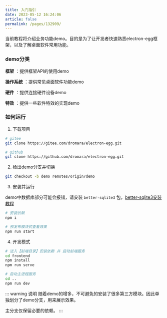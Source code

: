 ```yaml
---
title: 入门指引
date: 2023-05-12 16:24:06
article: false
permalink: /pages/132909/
---
```


当前教程将介绍业务功能demo。目的是为了让开发者快速熟悉electron-egg框架，以及了解桌面软件常用功能。

### demo分类
**框架** ：提供框架API的使用demo

**操作系统** ：提供常见桌面软件功能demo

**硬件** ：提供连接硬件设备demo

**特效** ：提供一些软件特效的实现demo

### 如何运行

1. 下载项目
```bash
# gitee
git clone https://gitee.com/dromara/electron-egg.git

# github
git clone https://github.com/dromara/electron-egg.git
```

2. 检出demo分支并切换
```bash
git checkout -b demo remotes/origin/demo
```

3. 安装并运行

demo中数据库部分可能会报错，请安装 `better-sqlite3` 包，[better-sqlite3安装教程](/pages/c547b1/)

```bash
# 安装依赖
npm i

# 预发布模块式查看效果
npm run start
```

4. 开发模式
```bash
# 进入【前端目录】安装依赖 并 启动前端服务
cd frontend 
npm install
npm run serve

# 启动主进程服务
cd ..
npm run dev
```

::: warning 说明
随着demo的增多，不可避免的安装了很多第三方模块。因此单独划分了demo分支，用来展示效果。

主分支仅保留必要的依赖。
:::
